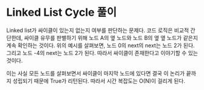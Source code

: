 # Linked List Cycle 풀이

Linked list가 싸이클이 있는지 없는지 여부를 판단하는 문제다. 코드 로직은 비교적 간단한데, 싸이클 유무를 판별하기 위해 노드 A의 옆 노드와 노드 B의 옆 옆 노드가 같은지 계속 확인하는 것이다. 위의 예시를 살펴보면, 노드 0의 next의 next는 노드 2가 된다. 그리고 노드 -4의 next는 노드 2가 된다. 따라서 싸이클이 존재한다고 이야기할 수 있는 것이다.

이는 사실 모든 노드를 살펴보면서 싸이클이 마지막 노드에 있다면 결국 이 논리가 끝까지 성립되기 때문에 True가 리턴된다. 따라서 시간 복잡도는 O(N)이 걸리게 된다.